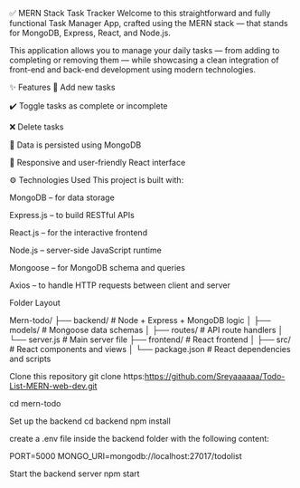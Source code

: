 ✅ MERN Stack Task Tracker
Welcome to this straightforward and fully functional Task Manager App, crafted using the MERN stack — that stands for MongoDB, Express, React, and Node.js.

This application allows you to manage your daily tasks — from adding to completing or removing them — while showcasing a clean integration of front-end and back-end development using modern technologies.

✨ Features
📝 Add new tasks

✔️ Toggle tasks as complete or incomplete

❌ Delete tasks

💾 Data is persisted using MongoDB

📱 Responsive and user-friendly React interface

⚙️ Technologies Used
This project is built with:

MongoDB – for data storage

Express.js – to build RESTful APIs

React.js – for the interactive frontend

Node.js – server-side JavaScript runtime

Mongoose – for MongoDB schema and queries

Axios – to handle HTTP requests between client and server

Folder Layout

Mern-todo/
├── backend/        # Node + Express + MongoDB logic
│   ├── models/     # Mongoose data schemas
│   ├── routes/     # API route handlers
│   └── server.js   # Main server file
├── frontend/       # React frontend
│   ├── src/        # React components and views
│   └── package.json  # React dependencies and scripts

Clone this repository
git clone https:https://github.com/Sreyaaaaaa/Todo-List-MERN-web-dev.git

cd mern-todo

Set up the backend
cd backend
npm install

create a .env file inside the backend folder with the following content:

PORT=5000
MONGO_URI=mongodb://localhost:27017/todolist

Start the backend server
npm start



